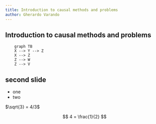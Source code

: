 ```yaml
---
title: Introduction to causal methods and problems
author: Gherardo Varando
---
```


## Introduction to causal methods and problems



```mermaid
    graph TB
    X --> Y --> Z
    X --> Z
    Z --> W
    Z --> V
```


## second slide



* one
* two 

$\sqrt{3} = 4/3$

$$
4 = \frac{1}{2}
$$



